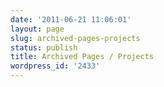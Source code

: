 ```yaml
---
date: '2011-06-21 11:06:01'
layout: page
slug: archived-pages-projects
status: publish
title: Archived Pages / Projects
wordpress_id: '2433'
---
```



